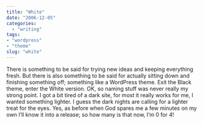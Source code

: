 ```yaml
---
title: "White"
date: "2006-12-05"
categories: 
  - "writing"
tags:
- "wordpress"
- "theme"
slug: "white"
---
```


There is something to be said for trying new ideas and keeping everything fresh. But there is also something to be said for actually sitting down and finishing something off; something like a WordPress theme. Exit the Black theme, enter the White version. OK, so naming stuff was never really my strong point. I got a bit tired of a dark site, for most it really works for me, I wanted something lighter. I guess the dark nights are calling for a lighter treat for the eyes. Yes, as before when God spares me a few minutes on my own I’ll know it into a release; so how many is that now, I’m 0 for 4!
